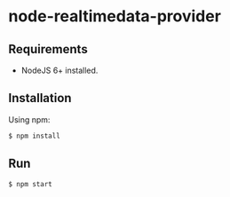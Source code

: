 # node-realtimedata-provider

## Requirements 

- NodeJS 6+ installed.

## Installation

Using npm:

```bash
$ npm install
```

## Run

```bash
$ npm start
```
